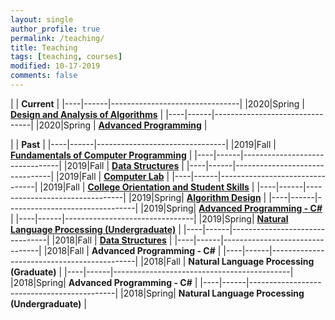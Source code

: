 ```yaml
---
layout: single
author_profile: true
permalink: /teaching/
title: Teaching
tags: [teaching, courses]
modified: 10-17-2019
comments: false
---
```


|           | **Current**                    |
|----|------|--------------------------------|
|2020|Spring  | **<a href="/ad98/">Design and Analysis of Algorithms</a>**         |
|----|------|--------------------------------|
|2020|Spring  | **<a href="/ap98/">Advanced Programming</a>** |


|           | **Past**                       |
|----|------|--------------------------------|
|2019|Fall  | **<a href="/fc98/">Fundamentals of Computer Programming</a>**         |
|----|------|--------------------------------|
|2019|Fall  | **<a href="/ds98/">Data Structures</a>** |
|----|------|--------------------------------|
|2019|Fall  | **<a href="/fc98/">Computer Lab</a>** |
|----|------|--------------------------------|
|2019|Fall  | **<a href="/co98/">College Orientation and Student Skills</a>** |
|----|------|--------------------------------|
|2019|Spring| **<a href="/ad97/">Algorithm Design</a>**         |
|----|------|--------------------------------|
|2019|Spring| **<a href="/ap97/">Advanced Programming - C#</a>** |
|----|------|--------------------------------|
|2019|Spring| **<a href="/nlp97/">Natural Language Processing (Undergraduate)</a>** |
|----|------|--------------------------------|
|2018|Fall  | **<a href="/ds97/">Data Structures</a>**            |
|----|------|--------------------------------|
|2018|Fall  | **Advanced Programming - C#** |
|----|------|--------------------------------------------|
|2018|Fall  | **Natural Language Processing (Graduate)** |
|----|------|--------------------------------------------|
|2018|Spring| **Advanced Programming - C#**             |
|----|------|--------------------------------------------|
|2018|Spring| **Natural Language Processing (Undergraduate)** |
